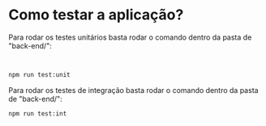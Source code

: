 # Como testar a aplicação?

Para rodar os testes unitários basta rodar o comando dentro da pasta de "back-end/":

```bash


npm run test:unit
```

Para rodar os testes de integração basta rodar o comando dentro da pasta de "back-end/":

```bash
npm run test:int
```
